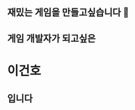 ## 재밌는 게임을 만들고싶습니다 👋
## 게임 개발자가 되고싶은
# 이건호 
## 입니다

<!--
**iGH01gi/iGH01gi** is a ✨ _special_ ✨ repository because its `README.md` (this file) appears on your GitHub profile.

Here are some ideas to get you started:

- 🔭 I’m currently working on ...
- 🌱 I’m currently learning ...
- 👯 I’m looking to collaborate on ...
- 🤔 I’m looking for help with ...
- 💬 Ask me about ...
- 📫 How to reach me: ...
- 😄 Pronouns: ...
- ⚡ Fun fact: ...
-->
